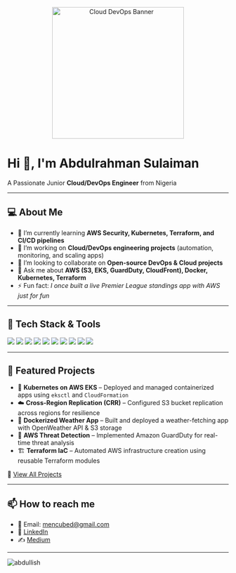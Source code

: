 <!-- Header GIF -->
<p align="center">
  <img src="https://media.giphy.com/media/QTfX9Ejfra3ZmNxh6B/giphy.gif" width="300" alt="Cloud DevOps Banner">
</p>

# Hi 👋, I'm Abdulrahman Sulaiman  
A Passionate Junior **Cloud/DevOps Engineer** from Nigeria  

---

## 💻 About Me  
- 🌱 I’m currently learning **AWS Security, Kubernetes, Terraform, and CI/CD pipelines**  
- 🔭 I’m working on **Cloud/DevOps engineering projects** (automation, monitoring, and scaling apps)  
- 👯 I’m looking to collaborate on **Open-source DevOps & Cloud projects**  
- 💬 Ask me about **AWS (S3, EKS, GuardDuty, CloudFront), Docker, Kubernetes, Terraform**  
- ⚡ Fun fact: *I once built a live Premier League standings app with AWS just for fun*  

---

## 🔧 Tech Stack & Tools  

<p align="left">
  <!-- Cloud -->
  <img src="https://img.shields.io/badge/AWS-232F3E?style=for-the-badge&logo=amazonaws&logoColor=white" />
  <img src="https://img.shields.io/badge/Terraform-7B42BC?style=for-the-badge&logo=terraform&logoColor=white" />
  <img src="https://img.shields.io/badge/Kubernetes-326CE5?style=for-the-badge&logo=kubernetes&logoColor=white" />
  <img src="https://img.shields.io/badge/Docker-2496ED?style=for-the-badge&logo=docker&logoColor=white" />

  <!-- Programming & Scripting -->
  <img src="https://img.shields.io/badge/Python-3776AB?style=for-the-badge&logo=python&logoColor=white" />
  <img src="https://img.shields.io/badge/Bash-4EAA25?style=for-the-badge&logo=gnu-bash&logoColor=white" />

  <!-- Version Control -->
  <img src="https://img.shields.io/badge/Git-F05032?style=for-the-badge&logo=git&logoColor=white" />
  <img src="https://img.shields.io/badge/GitHub-181717?style=for-the-badge&logo=github&logoColor=white" />

  <!-- OS -->
  <img src="https://img.shields.io/badge/Linux-FCC624?style=for-the-badge&logo=linux&logoColor=black" />
  <img src="https://img.shields.io/badge/VSCode-007ACC?style=for-the-badge&logo=visualstudiocode&logoColor=white" />
</p>  

---

## 📌 Featured Projects  

- 🚀 **Kubernetes on AWS EKS** – Deployed and managed containerized apps using `eksctl` and `CloudFormation`  
- ☁️ **Cross-Region Replication (CRR)** – Configured S3 bucket replication across regions for resilience  
- 🐳 **Dockerized Weather App** – Built and deployed a weather-fetching app with OpenWeather API & S3 storage  
- 🔐 **AWS Threat Detection** – Implemented Amazon GuardDuty for real-time threat analysis  
- 🏗️ **Terraform IaC** – Automated AWS infrastructure creation using reusable Terraform modules  

🔗 [View All Projects](https://github.com/your-username?tab=repositories)  

---


## 📫 How to reach me  

- 📧 Email: mencubed@gmail.com 
- 💼 [LinkedIn](https://www.linkedin.com/in/abdulrahmansulaimanu/)  
- ✍️ [Medium](https://medium.com/@mencubed)  

---
<p align="left"> <img src="https://komarev.com/ghpvc/?username=abdullish&label=Profile%20views&color=0e75b6&style=flat" alt="abdullish" /> </p>



